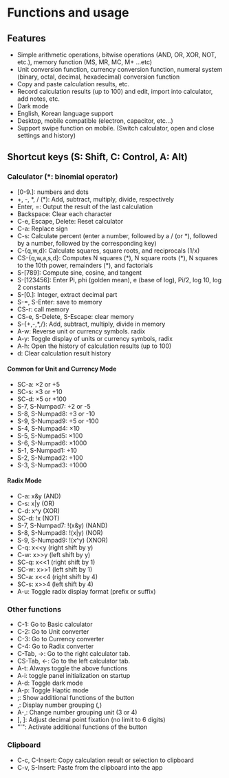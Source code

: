 # Functions and usage

## Features

- Simple arithmetic operations, bitwise operations (AND, OR, XOR, NOT, etc.), memory function (MS, MR, MC, M+ ...etc)
- Unit conversion function, currency conversion function, numeral system (binary, octal, decimal, hexadecimal) conversion function
- Copy and paste calculation results, etc.
- Record calculation results (up to 100) and edit, import into calculator, add notes, etc.
- Dark mode
- English, Korean language support
- Desktop, mobile compatible (electron, capacitor, etc...)
- Support swipe function on mobile. (Switch calculator, open and close settings and history)

## Shortcut keys (S: Shift, C: Control, A: Alt)

### Calculator (\*: binomial operator)

- [0-9\.]: numbers and dots
- +, -, \*, / (\*): Add, subtract, multiply, divide, respectively
- Enter, =: Output the result of the last calculation
- Backspace: Clear each character
- C-e, Escape, Delete: Reset calculator
- C-a: Replace sign
- C-s: Calculate percent (enter a number, followed by a / (or \*), followed by a number, followed by the corresponding key)
- C-{q,w,d}: Calculate squares, square roots, and reciprocals (1/x)
- CS-{q,w,a,s,d}: Computes N squares (\*), N square roots (\*), N squares to the 10th power, remainders (\*), and factorials
- S-[789]: Compute sine, cosine, and tangent
- S-[123456]: Enter Pi, phi (golden mean), e (base of log), Pi/2, log 10, log 2 constants
- S-[0\.]: Integer, extract decimal part
- S-=, S-Enter: save to memory
- CS-r: call memory
- CS-e, S-Delete, S-Escape: clear memory
- S-{+,-,*,/}: Add, subtract, multiply, divide in memory
- A-w: Reverse unit or currency symbols. radix
- A-y: Toggle display of units or currency symbols, radix
- A-h: Open the history of calculation results (up to 100)
- d: Clear calculation result history

#### Common for Unit and Currency Mode

- SC-a: ×2 or +5
- SC-s: ×3 or +10
- SC-d: ×5 or +100
- S-7, S-Numpad7: ÷2 or -5
- S-8, S-Numpad8: ÷3 or -10
- S-9, S-Numpad9: ÷5 or -100
- S-4, S-Numpad4: ×10
- S-5, S-Numpad5: ×100
- S-6, S-Numpad6: ×1000
- S-1, S-Numpad1: ÷10
- S-2, S-Numpad2: ÷100
- S-3, S-Numpad3: ÷1000

#### Radix Mode

- C-a: x&y (AND)
- C-s: x|y (OR)
- C-d: x^y (XOR)
- SC-d: !x (NOT)
- S-7, S-Numpad7: !(x&y) (NAND)
- S-8, S-Numpad8: !(x|y) (NOR)
- S-9, S-Numpad9: !(x^y) (XNOR)
- C-q: x<<y (right shift by y)
- C-w: x>>y (left shift by y)
- SC-q: x<<1 (right shift by 1)
- SC-w: x>>1 (left shift by 1)
- SC-a: x<<4 (right shift by 4)
- SC-s: x>>4 (left shift by 4)
- A-u: Toggle radix display format (prefix or suffix)

### Other functions

- C-1: Go to Basic calculator
- C-2: Go to Unit converter
- C-3: Go to Currency converter
- C-4: Go to Radix converter
- C-Tab,  ->: Go to the right calculator tab.
- CS-Tab, <-: Go to the left calculator tab.
- A-t: Always toggle the above functions
- A-i: toggle panel initialization on startup
- A-d: Toggle dark mode
- A-p: Toggle Haptic mode
- ;: Show additional functions of the button
- ,: Display number grouping (,)
- A-,: Change number grouping unit (3 or 4)
- [, ]: Adjust decimal point fixation (no limit to 6 digits)
- "'": Activate additional functions of the button

### Clipboard

- C-c, C-Insert: Copy calculation result or selection to clipboard
- C-v, S-Insert: Paste from the clipboard into the app
